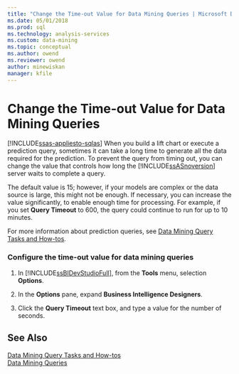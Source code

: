 ```yaml
---
title: "Change the Time-out Value for Data Mining Queries | Microsoft Docs"
ms.date: 05/01/2018
ms.prod: sql
ms.technology: analysis-services
ms.custom: data-mining
ms.topic: conceptual
ms.author: owend
ms.reviewer: owend
author: minewiskan
manager: kfile
---
```

# Change the Time-out Value for Data Mining Queries
[!INCLUDE[ssas-appliesto-sqlas](../../includes/ssas-appliesto-sqlas.md)]
  When you build a lift chart or execute a prediction query, sometimes it can take a long time to generate all the data required for the prediction. To prevent the query from timing out, you can change the value that controls how long the [!INCLUDE[ssASnoversion](../../includes/ssasnoversion-md.md)] server waits to complete a query.  
  
 The default value is 15; however, if your models are complex or the data source is large, this might not be enough. If necessary, you can increase the value significantly, to enable enough time for processing. For example, if you set **Query Timeout** to 600, the query could continue to run for up to 10 minutes.  
  
 For more information about prediction queries, see [Data Mining Query Tasks and How-tos](../../analysis-services/data-mining/data-mining-query-tasks-and-how-tos.md).  
  
### Configure the time-out value for data mining queries  
  
1.  In [!INCLUDE[ssBIDevStudioFull](../../includes/ssbidevstudiofull-md.md)], from the **Tools** menu, selection **Options**.  
  
2.  In the **Options** pane, expand **Business Intelligence Designers**.  
  
3.  Click the **Query Timeout** text box, and type a value for the number of seconds.  
  
## See Also  
 [Data Mining Query Tasks and How-tos](../../analysis-services/data-mining/data-mining-query-tasks-and-how-tos.md)   
 [Data Mining Queries](../../analysis-services/data-mining/data-mining-queries.md)  
  
  
